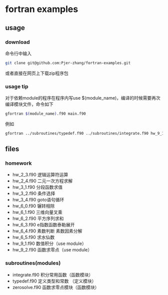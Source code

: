 # fortran examples
## usage
### download
命令行中输入
```bash
git clone git@github.com:Pjer-zhang/fortran-examples.git
````
或者直接在网页上下载zip程序包
### usage tip
对于依赖module的程序在程序内写use $(module_name)，编译的时候需要再次编译模块文件，命令如下
```bash
gfortran $(module_name).f90 main.f90
```
例如
```bash
gfortran ../subroutines/typedef.f90 ../subroutines/integrate.f90 hw_9_1.f90
```
## files
### homework
 - hw_2_3.f90 逻辑运算符运算
 - hw_2_4.f90 二元一次方程求解
 - hw_3_1.f90 分段函数求值
 - hw_3_2.f90 条件选择
 - hw_3_4.f90 goto语句循环
 - hw_6_0.f90 辗转相除
 - hw_6_1.f90 三维向量叉乘
 - hw_6_2.f90 平方序列求和
 - hw_6_3.f90 e指数函数泰勒展开
 - hw_6_4.f90 素数判断 素数因素分解
 - hw_6_5.f90 求水仙数
 - hw_9_1.f90 数值积分（use module）
 - hw_9_2.f90 函数求零点（use module）

### subroutines(modules)
 - integrate.f90     积分常用函数（函数模块）
 - typedef.f90       定义类型和常数 （定义模块）
 - zerosolve.f90     函数求零点模块（函数模块）